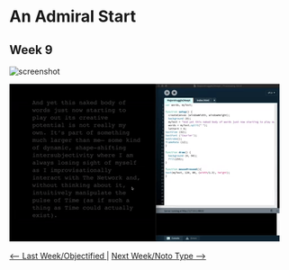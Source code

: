 # An Admiral Start
## Week 9

![screenshot](majortest.jpg)

![](heartbeat.gif)

<p align="center">

<a href='https://bridieotoole.github.io/codewords/week_08/'> <-- Last Week/Objectified </a> | <a href='https://bridieotoole.github.io/codewords/week_10/'> Next Week/Noto Type --> </a>

</p>

